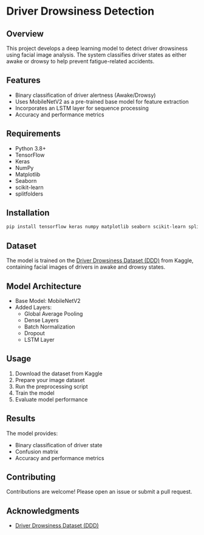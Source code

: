 # Driver Drowsiness Detection

## Overview
This project develops a deep learning model to detect driver drowsiness using facial image analysis. The system classifies driver states as either awake or drowsy to help prevent fatigue-related accidents.

## Features
- Binary classification of driver alertness (Awake/Drowsy)
- Uses MobileNetV2 as a pre-trained base model for feature extraction
- Incorporates an LSTM layer for sequence processing
- Accuracy and performance metrics
  
## Requirements
- Python 3.8+
- TensorFlow
- Keras
- NumPy
- Matplotlib
- Seaborn
- scikit-learn
- splitfolders

## Installation
```bash
pip install tensorflow keras numpy matplotlib seaborn scikit-learn splitfolders
```

## Dataset
The model is trained on the [Driver Drowsiness Dataset (DDD)](https://www.kaggle.com/datasets/ismailnasri20/driver-drowsiness-dataset-ddd/data) from Kaggle, containing facial images of drivers in awake and drowsy states.

## Model Architecture
- Base Model: MobileNetV2
- Added Layers: 
  - Global Average Pooling
  - Dense Layers
  - Batch Normalization
  - Dropout
  - LSTM Layer

## Usage
1. Download the dataset from Kaggle
2. Prepare your image dataset
3. Run the preprocessing script
4. Train the model
5. Evaluate model performance

## Results
The model provides:
- Binary classification of driver state
- Confusion matrix
- Accuracy and performance metrics

## Contributing
Contributions are welcome! Please open an issue or submit a pull request.

## Acknowledgments
- [Driver Drowsiness Dataset (DDD)](https://www.kaggle.com/datasets/ismailnasri20/driver-drowsiness-dataset-ddd/data)
